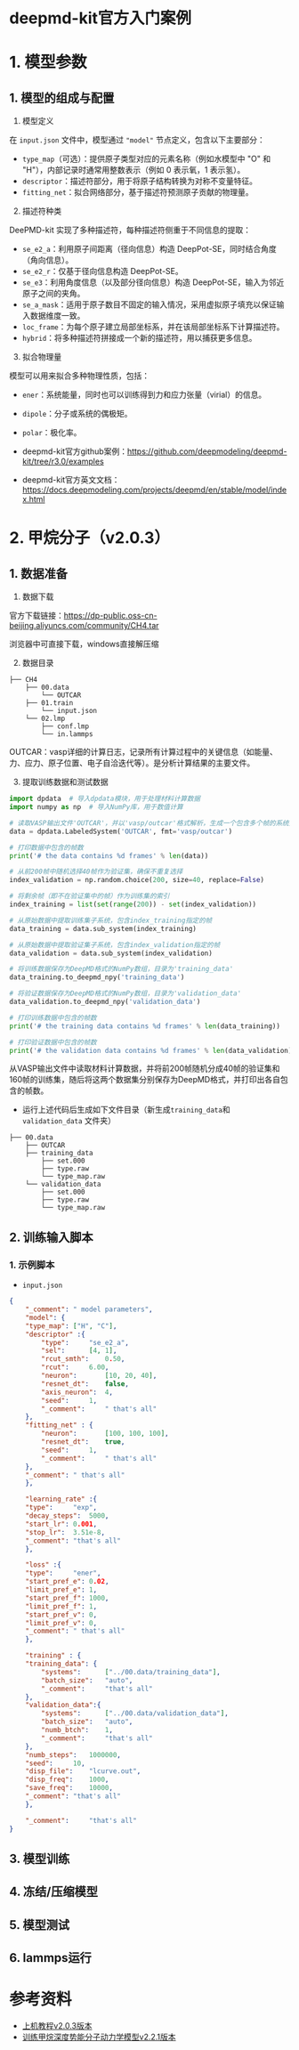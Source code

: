 # deepmd-kit官方入门案例

# 1. 模型参数

## 1. 模型的组成与配置

1. 模型定义

在 `input.json` 文件中，模型通过 `"model"` 节点定义，包含以下主要部分：

- `type_map`（可选）：提供原子类型对应的元素名称（例如水模型中 "O" 和 "H"），内部记录时通常用整数表示（例如 0 表示氧，1 表示氢）。
- `descriptor`：描述符部分，用于将原子结构转换为对称不变量特征。
- `fitting_net`：拟合网络部分，基于描述符预测原子贡献的物理量。


2. 描述符种类

DeePMD-kit 实现了多种描述符，每种描述符侧重于不同信息的提取：

- `se_e2_a`：利用原子间距离（径向信息）构造 DeepPot-SE，同时结合角度（角向信息）。
- `se_e2_r`：仅基于径向信息构造 DeepPot-SE。
- `se_e3`：利用角度信息（以及部分径向信息）构造 DeepPot-SE，输入为邻近原子之间的夹角。
- `se_a_mask`：适用于原子数目不固定的输入情况，采用虚拟原子填充以保证输入数据维度一致。
- `loc_frame`：为每个原子建立局部坐标系，并在该局部坐标系下计算描述符。
- `hybrid`：将多种描述符拼接成一个新的描述符，用以捕获更多信息。


3. 拟合物理量

模型可以用来拟合多种物理性质，包括：

- `ener`：系统能量，同时也可以训练得到力和应力张量（virial）的信息。
- `dipole`：分子或系统的偶极矩。
- `polar`：极化率。








- deepmd-kit官方github案例：https://github.com/deepmodeling/deepmd-kit/tree/r3.0/examples
- deepmd-kit官方英文文档：https://docs.deepmodeling.com/projects/deepmd/en/stable/model/index.html




# 2. 甲烷分子（v2.0.3）

## 1. 数据准备

1. 数据下载

官方下载链接：https://dp-public.oss-cn-beijing.aliyuncs.com/community/CH4.tar

浏览器中可直接下载，windows直接解压缩


2. 数据目录

```
├── CH4
    ├── 00.data
        └── OUTCAR
    ├── 01.train
        └── input.json
    └── 02.lmp
        ├── conf.lmp
        └── in.lammps
```

OUTCAR：vasp详细的计算日志，记录所有计算过程中的关键信息（如能量、力、应力、原子位置、电子自洽迭代等）。是分析计算结果的主要文件。


3. 提取训练数据和测试数据

```py
import dpdata  # 导入dpdata模块，用于处理材料计算数据
import numpy as np  # 导入NumPy库，用于数值计算

# 读取VASP输出文件'OUTCAR'，并以'vasp/outcar'格式解析，生成一个包含多个帧的系统数据
data = dpdata.LabeledSystem('OUTCAR', fmt='vasp/outcar')  

# 打印数据中包含的帧数
print('# the data contains %d frames' % len(data))  

# 从前200帧中随机选择40帧作为验证集，确保不重复选择
index_validation = np.random.choice(200, size=40, replace=False)

# 将剩余帧（即不在验证集中的帧）作为训练集的索引
index_training = list(set(range(200)) - set(index_validation))

# 从原始数据中提取训练集子系统，包含index_training指定的帧
data_training = data.sub_system(index_training)

# 从原始数据中提取验证集子系统，包含index_validation指定的帧
data_validation = data.sub_system(index_validation)

# 将训练数据保存为DeepMD格式的NumPy数组，目录为'training_data'
data_training.to_deepmd_npy('training_data')

# 将验证数据保存为DeepMD格式的NumPy数组，目录为'validation_data'
data_validation.to_deepmd_npy('validation_data')

# 打印训练数据中包含的帧数
print('# the training data contains %d frames' % len(data_training)) 

# 打印验证数据中包含的帧数
print('# the validation data contains %d frames' % len(data_validation))
```

从VASP输出文件中读取材料计算数据，并将前200帧随机分成40帧的验证集和160帧的训练集，随后将这两个数据集分别保存为DeepMD格式，并打印出各自包含的帧数。

- 运行上述代码后生成如下文件目录（新生成`training_data`和`validation_data` 文件夹）

```
├── 00.data
    ├── OUTCAR
    ├── training_data
        ├── set.000
        ├── type.raw
        └── type_map.raw
    └── validation_data
        ├── set.000
        ├── type.raw
        └── type_map.raw
```



## 2. 训练输入脚本

### 1. 示例脚本

- `input.json`

```json
{
    "_comment": " model parameters",
    "model": {
	"type_map":	["H", "C"],
	"descriptor" :{
	    "type":		"se_e2_a",
	    "sel":		[4, 1],
	    "rcut_smth":	0.50,
	    "rcut":		6.00,
	    "neuron":		[10, 20, 40],
	    "resnet_dt":	false,
	    "axis_neuron":	4,
	    "seed":		1,
	    "_comment":		" that's all"
	},
	"fitting_net" : {
	    "neuron":		[100, 100, 100],
	    "resnet_dt":	true,
	    "seed":		1,
	    "_comment":		" that's all"
	},
	"_comment":	" that's all"
    },

    "learning_rate" :{
	"type":		"exp",
	"decay_steps":	5000,
	"start_lr":	0.001,	
	"stop_lr":	3.51e-8,
	"_comment":	"that's all"
    },

    "loss" :{
	"type":		"ener",
	"start_pref_e":	0.02,
	"limit_pref_e":	1,
	"start_pref_f":	1000,
	"limit_pref_f":	1,
	"start_pref_v":	0,
	"limit_pref_v":	0,
	"_comment":	" that's all"
    },

    "training" : {
	"training_data": {
	    "systems":		["../00.data/training_data"],
	    "batch_size":	"auto",
	    "_comment":		"that's all"
	},
	"validation_data":{
	    "systems":		["../00.data/validation_data"],
	    "batch_size":	"auto",
	    "numb_btch":	1,
	    "_comment":		"that's all"
	},
	"numb_steps":	1000000,
	"seed":		10,
	"disp_file":	"lcurve.out",
	"disp_freq":	1000,
	"save_freq":	10000,
	"_comment":	"that's all"
    },    

    "_comment":		"that's all"
}
```




## 3. 模型训练



## 4. 冻结/压缩模型


## 5. 模型测试


## 6. lammps运行





# 参考资料

- [上机教程v2.0.3版本](https://tutorials.deepmodeling.com/zh-cn/latest/Tutorials/DeePMD-kit/learnDoc/Handson-Tutorial%28v2.0.3%29.html)
- [训练甲烷深度势能分子动力学模型v2.2.1版本](https://bohrium.dp.tech/notebooks/3313403083)
